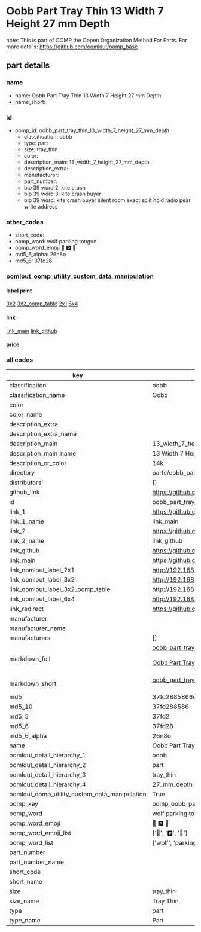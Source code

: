 # Oobb Part Tray Thin 13 Width 7 Height 27 mm Depth  

note: This is part of OOMP the Oopen Organization Method For Parts. For more details: https://github.com/oomlout/oomp_base

##  part details
  







### name
* name: Oobb Part Tray Thin 13 Width 7 Height 27 mm Depth
* name_short: 
### id
* oomp_id: oobb_part_tray_thin_13_width_7_height_27_mm_depth
  * classification: oobb
  * type: part
  * size: tray_thin
  * color: 
  * description_main: 13_width_7_height_27_mm_depth
  * description_extra: 
  * manufacturer: 
  * part_number: 
  * bip 39 word 2: kite crash
  * bip 39 word 3: kite crash buyer
  * bip 39 word: kite crash buyer silent room exact split hold radio pear write address

### other_codes
* short_code: 
* oomp_word: wolf parking tongue
* oomp_word_emoji :wolf: :parking: :tongue:
* md5_6_alpha: 26n8o
* md5_6: 37fd28






### oomlout_oomp_utility_custom_data_manipulation
#### label print
[3x2](http://192.168.1.245:1112/?label=oomp%2026n8o)
[3x2_oomp_table](http://192.168.1.108:1112/?label=oomp%2026n8o)
[2x1](http://192.168.1.242:1112/?label=oomp%2026n8o)
[6x4](http://192.168.1.55:1112/?label=oomp%2026n8o)    

#### link

[link_main](https://github.com/oomlout/oomlout_oomp_version_1_messy/tree/main/parts/oobb_part_tray_thin_13_width_7_height_27_mm_depth) [link_github](https://github.com/oomlout/oomlout_oomp_version_1_messy/tree/main/parts/oobb_part_tray_thin_13_width_7_height_27_mm_depth)                             

#### price







### all codes 
| key | value |  
| --- | --- |  
| classification | oobb |  
| classification_name | Oobb |  
| color |  |  
| color_name |  |  
| description_extra |  |  
| description_extra_name |  |  
| description_main | 13_width_7_height_27_mm_depth |  
| description_main_name | 13 Width 7 Height 27 mm Depth |  
| description_or_color | 14k |  
| directory | parts/oobb_part_tray_thin_13_width_7_height_27_mm_depth |  
| distributors | [] |  
| github_link | https://github.com/oomlout/oomlout_oomp_part_src/tree/main/parts/oobb_part_tray_thin_13_width_7_height_27_mm_depth |  
| id | oobb_part_tray_thin_13_width_7_height_27_mm_depth |  
| link_1 | https://github.com/oomlout/oomlout_oomp_version_1_messy/tree/main/parts/oobb_part_tray_thin_13_width_7_height_27_mm_depth |  
| link_1_name | link_main |  
| link_2 | https://github.com/oomlout/oomlout_oomp_version_1_messy/tree/main/parts/oobb_part_tray_thin_13_width_7_height_27_mm_depth |  
| link_2_name | link_github |  
| link_github | https://github.com/oomlout/oomlout_oomp_version_1_messy/tree/main/parts/oobb_part_tray_thin_13_width_7_height_27_mm_depth |  
| link_main | https://github.com/oomlout/oomlout_oomp_version_1_messy/tree/main/parts/oobb_part_tray_thin_13_width_7_height_27_mm_depth |  
| link_oomlout_label_2x1 | http://192.168.1.242:1112/?label=oomp%2026n8o |  
| link_oomlout_label_3x2 | http://192.168.1.245:1112/?label=oomp%2026n8o |  
| link_oomlout_label_3x2_oomp_table | http://192.168.1.108:1112/?label=oomp%2026n8o |  
| link_oomlout_label_6x4 | http://192.168.1.55:1112/?label=oomp%2026n8o |  
| link_redirect | https://github.com/oomlout/oomlout_oomp_version_1_messy/tree/main/parts/oobb_part_tray_thin_13_width_7_height_27_mm_depth |  
| manufacturer |  |  
| manufacturer_name |  |  
| manufacturers | [] |  
| markdown_full | [oobb_part_tray_thin_13_width_7_height_27_mm_depth](none)<br>[](none)<br>[Oobb Part Tray Thin 13 Width 7 Height 27 Mm Depth](none)<br><br> |  
| markdown_short | [oobb_part_tray_thin_13_width_7_height_27_mm_depth](none)<br><br> |  
| md5 | 37fd2885866c9a45395dfc863ecc9bd9 |  
| md5_10 | 37fd288586 |  
| md5_5 | 37fd2 |  
| md5_6 | 37fd28 |  
| md5_6_alpha | 26n8o |  
| name | Oobb Part Tray Thin 13 Width 7 Height 27 mm Depth |  
| oomlout_detail_hierarchy_1 | oobb |  
| oomlout_detail_hierarchy_2 | part |  
| oomlout_detail_hierarchy_3 | tray_thin |  
| oomlout_detail_hierarchy_4 | 27_mm_depth |  
| oomlout_oomp_utility_custom_data_manipulation | True |  
| oomp_key | oomp_oobb_part_tray_thin_13_width_7_height_27_mm_depth |  
| oomp_word | wolf parking tongue |  
| oomp_word_emoji | :wolf: :parking: :tongue: |  
| oomp_word_emoji_list | [':wolf:', ':parking:', ':tongue:'] |  
| oomp_word_list | ['wolf', 'parking', 'tongue'] |  
| part_number |  |  
| part_number_name |  |  
| short_code |  |  
| short_name |  |  
| size | tray_thin |  
| size_name | Tray Thin |  
| type | part |  
| type_name | Part |  
